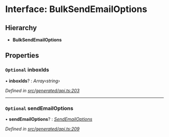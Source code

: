# Interface: BulkSendEmailOptions

## Hierarchy

* **BulkSendEmailOptions**

## Properties

### `Optional` inboxIds

• **inboxIds**? : *Array‹string›*

*Defined in [src/generated/api.ts:203](https://github.com/mailslurp/mailslurp-client/blob/a26884c/src/generated/api.ts#L203)*

___

### `Optional` sendEmailOptions

• **sendEmailOptions**? : *[SendEmailOptions](../modules/_generated_api_.sendemailoptions.md)*

*Defined in [src/generated/api.ts:209](https://github.com/mailslurp/mailslurp-client/blob/a26884c/src/generated/api.ts#L209)*
